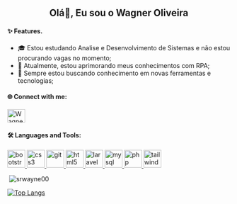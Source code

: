 <h2 align="center">Olá👋, Eu sou o Wagner Oliveira</h2>

<h4 align="left">✨ Features.</h4>

- 🎓 Estou estudando Analise e Desenvolvimento de Sistemas e não estou procurando vagas no momento;
- 🔭 Atualmente, estou aprimorando meus conhecimentos com RPA;
- 🤝 Sempre estou buscando conhecimento em novas ferramentas e tecnologias; 

<h4 align="left">🌐 Connect with me:</h4>
<p align="left">
<a href="www.linkedin.com/in/wagoliveira" target="blank"><img align="center" src="https://cdn.jsdelivr.net/npm/simple-icons@3.0.1/icons/linkedin.svg" alt="Wagner Oliveira" height="30" width="40" /></a>
</p>

<h4 align="left">🛠️ Languages and Tools:</h4>
<p align="left"> <a href="https://getbootstrap.com" target="_blank"> <img src="https://devicons.github.io/devicon/devicon.git/icons/bootstrap/bootstrap-plain.svg" alt="bootstrap" width="40" height="40"/> </a> <a href="https://www.w3schools.com/css/" target="_blank"> <img src="https://devicons.github.io/devicon/devicon.git/icons/css3/css3-original-wordmark.svg" alt="css3" width="40" height="40"/> </a> <a href="https://git-scm.com/" target="_blank"> <img src="https://www.vectorlogo.zone/logos/git-scm/git-scm-icon.svg" alt="git" width="40" height="40"/> </a> <a href="https://www.w3.org/html/" target="_blank"> <img src="https://devicons.github.io/devicon/devicon.git/icons/html5/html5-original-wordmark.svg" alt="html5" width="40" height="40"/> </a> <a href="https://laravel.com/" target="_blank"> <img src="https://devicons.github.io/devicon/devicon.git/icons/laravel/laravel-plain-wordmark.svg" alt="laravel" width="40" height="40"/> </a> <a href="https://www.mysql.com/" target="_blank"> <img src="https://devicons.github.io/devicon/devicon.git/icons/mysql/mysql-original-wordmark.svg" alt="mysql" width="40" height="40"/> </a> <a href="https://www.php.net" target="_blank"> <img src="https://devicons.github.io/devicon/devicon.git/icons/php/php-original.svg" alt="php" width="40" height="40"/> </a> <a href="https://tailwindcss.com/" target="_blank"> <img src="https://www.vectorlogo.zone/logos/tailwindcss/tailwindcss-icon.svg" alt="tailwind" width="40" height="40"/> </a> </p>

<p>&nbsp;<img align="justify" src="https://github-readme-stats.vercel.app/api?username=srwayne00&show_icons=true&locale=en" alt="srwayne00" /></p>

[![Top Langs](https://github-readme-stats.vercel.app/api/top-langs/?username=srwayne00&layout=compact)](https://github.com/anuraghazra/github-readme-stats)
